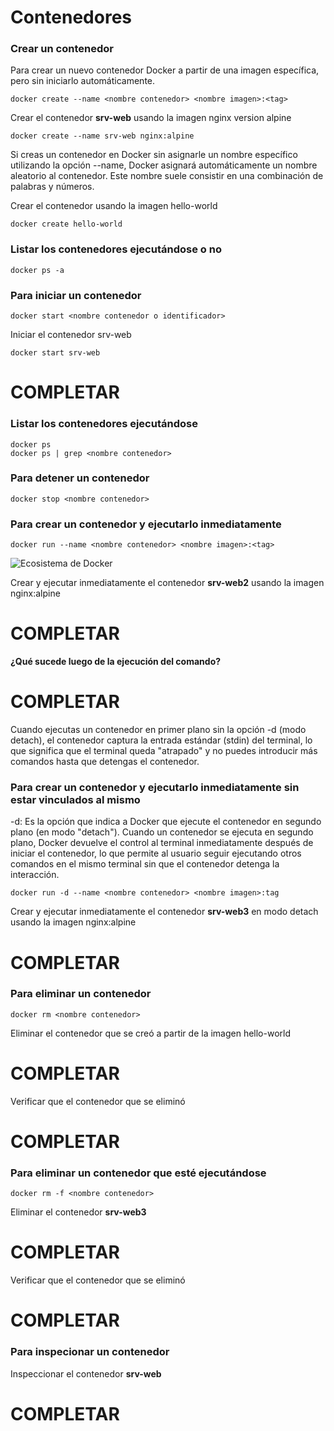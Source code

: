 # Contenedores

### Crear un contenedor

Para crear un nuevo contenedor Docker a partir de una imagen específica, pero sin iniciarlo automáticamente.

```
docker create --name <nombre contenedor> <nombre imagen>:<tag>
```

Crear el contenedor  **srv-web** usando la imagen nginx version alpine

```
docker create --name srv-web nginx:alpine
```

Si creas un contenedor en Docker sin asignarle un nombre específico utilizando la opción --name, Docker asignará automáticamente un nombre aleatorio al contenedor. Este nombre suele consistir en una combinación de palabras y números.  

Crear el contenedor usando la imagen hello-world

```
docker create hello-world
```

### Listar los contenedores ejecutándose o no

```
docker ps -a
```

### Para iniciar un contenedor

```
docker start <nombre contenedor o identificador>
```

Iniciar el contenedor srv-web

```
docker start srv-web
```

# COMPLETAR

### Listar los contenedores ejecutándose

```
docker ps 
docker ps | grep <nombre contenedor>
```

### Para detener un contenedor

```
docker stop <nombre contenedor>
```

### Para crear un contenedor y ejecutarlo inmediatamente

```
docker run --name <nombre contenedor> <nombre imagen>:<tag>
```

![Ecosistema de Docker](img/dockerRun.PNG)

Crear y ejecutar inmediatamente el contenedor **srv-web2** usando la imagen nginx:alpine

# COMPLETAR

**¿Qué sucede luego de la ejecución del comando?**

# COMPLETAR  

Cuando ejecutas un contenedor en primer plano sin la opción -d (modo detach), el contenedor captura la entrada estándar (stdin) del terminal, lo que significa que el terminal queda "atrapado" y no puedes introducir más comandos hasta que detengas el contenedor.

### Para crear un contenedor y ejecutarlo inmediatamente sin estar vinculados al mismo

-d: Es la opción que indica a Docker que ejecute el contenedor en segundo plano (en modo "detach").
Cuando un contenedor se ejecuta en segundo plano, Docker devuelve el control al terminal inmediatamente después de iniciar el contenedor, lo que permite al usuario seguir ejecutando otros comandos en el mismo terminal sin que el contenedor detenga la interacción.

```
docker run -d --name <nombre contenedor> <nombre imagen>:tag
```

Crear y ejecutar inmediatamente el contenedor **srv-web3** en modo detach usando la imagen nginx:alpine

# COMPLETAR

### Para eliminar un contenedor

```
docker rm <nombre contenedor>
```

Eliminar el contenedor que se creó a partir de la imagen hello-world

# COMPLETAR

Verificar que el contenedor que se eliminó

# COMPLETAR

### Para eliminar un contenedor que esté ejecutándose

```
docker rm -f <nombre contenedor>
```

Eliminar el contenedor **srv-web3**

# COMPLETAR

Verificar que el contenedor que se eliminó

# COMPLETAR

### Para inspecionar un contenedor

Inspeccionar el contenedor **srv-web**

# COMPLETAR
